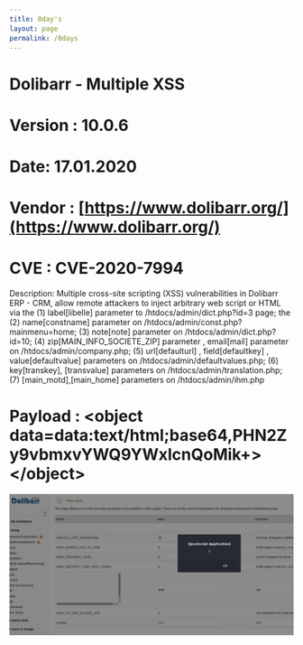 ```yaml
---
title: 0day's
layout: page
permalink: /0days
---
```


# Dolibarr - Multiple XSS 
# Version : 10.0.6
# Date: 17.01.2020
# Vendor : [https://www.dolibarr.org/](https://www.dolibarr.org/)
# CVE : CVE-2020-7994

Description: Multiple cross-site scripting (XSS) vulnerabilities in Dolibarr ERP - CRM, allow remote attackers to inject arbitrary web script or HTML via the (1) label[libelle] parameter to /htdocs/admin/dict.php?id=3 page; the (2) name[constname] parameter on /htdocs/admin/const.php?mainmenu=home; (3) note[note] parameter on /htdocs/admin/dict.php?id=10; (4) zip[MAIN_INFO_SOCIETE_ZIP] parameter , email[mail] parameter on /htdocs/admin/company.php; (5) url[defaulturl] , field[defaultkey] , value[defaultvalue] parameters on /htdocs/admin/defaultvalues.php; (6) key[transkey], [transvalue] parameters on /htdocs/admin/translation.php; (7) [main_motd],[main_home] parameters on /htdocs/admin/ihm.php


# Payload : \<object data=data:text/html;base64,PHN2Zy9vbmxvYWQ9YWxlcnQoMik+>\</object>

![Payload](payload.png)
